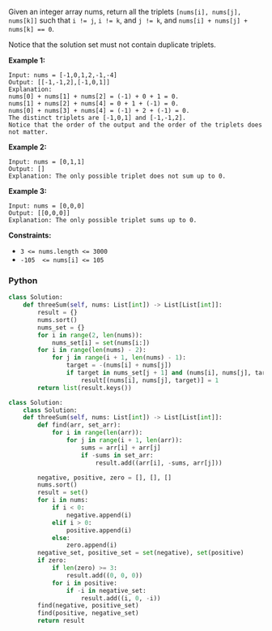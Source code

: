 Given an integer array nums, return all the triplets  `[nums[i], nums[j], nums[k]]`  such that  `i != j`,  `i != k`, and  `j != k`, and  `nums[i] + nums[j] + nums[k] == 0`.

Notice that the solution set must not contain duplicate triplets.

**Example 1:**
```
Input: nums = [-1,0,1,2,-1,-4]
Output: [[-1,-1,2],[-1,0,1]]
Explanation: 
nums[0] + nums[1] + nums[2] = (-1) + 0 + 1 = 0.
nums[1] + nums[2] + nums[4] = 0 + 1 + (-1) = 0.
nums[0] + nums[3] + nums[4] = (-1) + 2 + (-1) = 0.
The distinct triplets are [-1,0,1] and [-1,-1,2].
Notice that the order of the output and the order of the triplets does not matter.
```

**Example 2:**
```
Input: nums = [0,1,1]
Output: []
Explanation: The only possible triplet does not sum up to 0.
```

**Example 3:**
```
Input: nums = [0,0,0]
Output: [[0,0,0]]
Explanation: The only possible triplet sums up to 0.
```

**Constraints:**

- `3 <= nums.length <= 3000`
- `-105  <= nums[i] <= 105`


### Python
```python
class Solution:
    def threeSum(self, nums: List[int]) -> List[List[int]]:
        result = {}
        nums.sort()
        nums_set = {}
        for i in range(2, len(nums)):
            nums_set[i] = set(nums[i:])
        for i in range(len(nums) - 2):
            for j in range(i + 1, len(nums) - 1):
                target = -(nums[i] + nums[j])
                if target in nums_set[j + 1] and (nums[i], nums[j], target) not in result:
                    result[(nums[i], nums[j], target)] = 1
        return list(result.keys())
```

```python
class Solution:
    class Solution:
    def threeSum(self, nums: List[int]) -> List[List[int]]:
        def find(arr, set_arr):
            for i in range(len(arr)):
                for j in range(i + 1, len(arr)):
                    sums = arr[i] + arr[j]
                    if -sums in set_arr:
                        result.add((arr[i], -sums, arr[j]))

        negative, positive, zero = [], [], []
        nums.sort()
        result = set()
        for i in nums:
            if i < 0:
                negative.append(i)
            elif i > 0:
                positive.append(i)
            else:
                zero.append(i)
        negative_set, positive_set = set(negative), set(positive)
        if zero:
            if len(zero) >= 3:
                result.add((0, 0, 0))
            for i in positive:
                if -i in negative_set:
                    result.add((i, 0, -i))
        find(negative, positive_set)
        find(positive, negative_set)
        return result
```